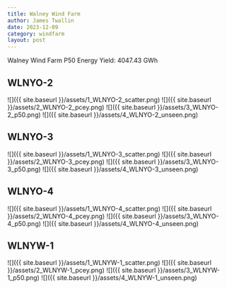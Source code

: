 ```yaml
---
title: Walney Wind Farm
author: James Twallin
date: 2023-12-09
category: windfarm
layout: post
---
```

Walney Wind Farm P50 Energy Yield: 4047.43 GWh

WLNYO-2
-------------
![]({{ site.baseurl }}/assets/1_WLNYO-2_scatter.png)
![]({{ site.baseurl }}/assets/2_WLNYO-2_pcey.png)
![]({{ site.baseurl }}/assets/3_WLNYO-2_p50.png)
![]({{ site.baseurl }}/assets/4_WLNYO-2_unseen.png)

WLNYO-3
-------------
![]({{ site.baseurl }}/assets/1_WLNYO-3_scatter.png)
![]({{ site.baseurl }}/assets/2_WLNYO-3_pcey.png)
![]({{ site.baseurl }}/assets/3_WLNYO-3_p50.png)
![]({{ site.baseurl }}/assets/4_WLNYO-3_unseen.png)

WLNYO-4
-------------
![]({{ site.baseurl }}/assets/1_WLNYO-4_scatter.png)
![]({{ site.baseurl }}/assets/2_WLNYO-4_pcey.png)
![]({{ site.baseurl }}/assets/3_WLNYO-4_p50.png)
![]({{ site.baseurl }}/assets/4_WLNYO-4_unseen.png)

WLNYW-1
-------------
![]({{ site.baseurl }}/assets/1_WLNYW-1_scatter.png)
![]({{ site.baseurl }}/assets/2_WLNYW-1_pcey.png)
![]({{ site.baseurl }}/assets/3_WLNYW-1_p50.png)
![]({{ site.baseurl }}/assets/4_WLNYW-1_unseen.png)


